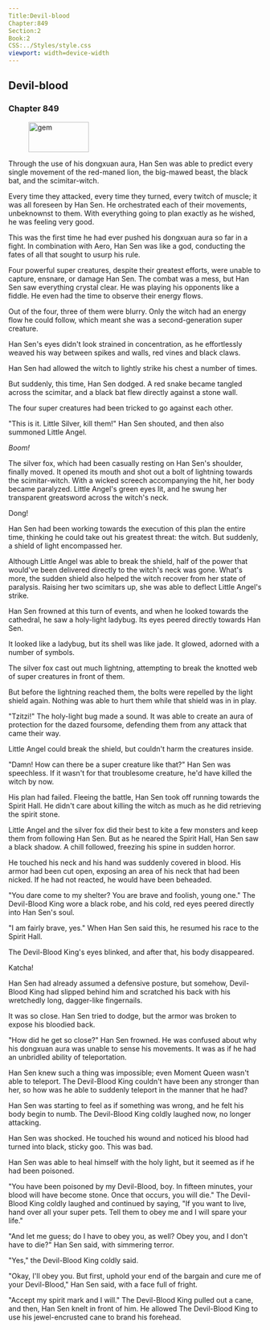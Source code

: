 ```yaml
---
Title:Devil-blood 
Chapter:849 
Section:2 
Book:2 
CSS:../Styles/style.css 
viewport: width=device-width
---
```

  
## Devil-blood
### Chapter 849
  
<figure>
	<img src="../Images/gem.gif" alt="gem" id="gem" width="120" height="60" />
</figure>
  

  
Through the use of his dongxuan aura, Han Sen was able to predict every single movement of the red-maned lion, the big-mawed beast, the black bat, and the scimitar-witch.

Every time they attacked, every time they turned, every twitch of muscle; it was all foreseen by Han Sen. He orchestrated each of their movements, unbeknownst to them. With everything going to plan exactly as he wished, he was feeling very good.

This was the first time he had ever pushed his dongxuan aura so far in a fight. In combination with Aero, Han Sen was like a god, conducting the fates of all that sought to usurp his rule.

Four powerful super creatures, despite their greatest efforts, were unable to capture, ensnare, or damage Han Sen. The combat was a mess, but Han Sen saw everything crystal clear. He was playing his opponents like a fiddle. He even had the time to observe their energy flows.

Out of the four, three of them were blurry. Only the witch had an energy flow he could follow, which meant she was a second-generation super creature.

Han Sen's eyes didn't look strained in concentration, as he effortlessly weaved his way between spikes and walls, red vines and black claws.

Han Sen had allowed the witch to lightly strike his chest a number of times.

But suddenly, this time, Han Sen dodged. A red snake became tangled across the scimitar, and a black bat flew directly against a stone wall.

The four super creatures had been tricked to go against each other.

"This is it. Little Silver, kill them!" Han Sen shouted, and then also summoned Little Angel.

*Boom!*

The silver fox, which had been casually resting on Han Sen's shoulder, finally moved. It opened its mouth and shot out a bolt of lightning towards the scimitar-witch. With a wicked screech accompanying the hit, her body became paralyzed. Little Angel's green eyes lit, and he swung her transparent greatsword across the witch's neck.

Dong!

Han Sen had been working towards the execution of this plan the entire time, thinking he could take out his greatest threat: the witch. But suddenly, a shield of light encompassed her.

Although Little Angel was able to break the shield, half of the power that would've been delivered directly to the witch's neck was gone. What's more, the sudden shield also helped the witch recover from her state of paralysis. Raising her two scimitars up, she was able to deflect Little Angel's strike.

Han Sen frowned at this turn of events, and when he looked towards the cathedral, he saw a holy-light ladybug. Its eyes peered directly towards Han Sen.

It looked like a ladybug, but its shell was like jade. It glowed, adorned with a number of symbols.

The silver fox cast out much lightning, attempting to break the knotted web of super creatures in front of them.

But before the lightning reached them, the bolts were repelled by the light shield again. Nothing was able to hurt them while that shield was in in play.

"Tzitzi!" The holy-light bug made a sound. It was able to create an aura of protection for the dazed foursome, defending them from any attack that came their way.

Little Angel could break the shield, but couldn't harm the creatures inside.

"Damn! How can there be a super creature like that?" Han Sen was speechless. If it wasn't for that troublesome creature, he'd have killed the witch by now.

His plan had failed. Fleeing the battle, Han Sen took off running towards the Spirit Hall. He didn't care about killing the witch as much as he did retrieving the spirit stone.

Little Angel and the silver fox did their best to kite a few monsters and keep them from following Han Sen. But as he neared the Spirit Hall, Han Sen saw a black shadow. A chill followed, freezing his spine in sudden horror.

He touched his neck and his hand was suddenly covered in blood. His armor had been cut open, exposing an area of his neck that had been nicked. If he had not reacted, he would have been beheaded.

"You dare come to my shelter? You are brave and foolish, young one." The Devil-Blood King wore a black robe, and his cold, red eyes peered directly into Han Sen's soul.

"I am fairly brave, yes." When Han Sen said this, he resumed his race to the Spirit Hall.

The Devil-Blood King's eyes blinked, and after that, his body disappeared.

Katcha!

Han Sen had already assumed a defensive posture, but somehow, Devil-Blood King had slipped behind him and scratched his back with his wretchedly long, dagger-like fingernails.

It was so close. Han Sen tried to dodge, but the armor was broken to expose his bloodied back.

"How did he get so close?" Han Sen frowned. He was confused about why his dongxuan aura was unable to sense his movements. It was as if he had an unbridled ability of teleportation.

Han Sen knew such a thing was impossible; even Moment Queen wasn't able to teleport. The Devil-Blood King couldn't have been any stronger than her, so how was he able to suddenly teleport in the manner that he had?

Han Sen was starting to feel as if something was wrong, and he felt his body begin to numb. The Devil-Blood King coldly laughed now, no longer attacking.

Han Sen was shocked. He touched his wound and noticed his blood had turned into black, sticky goo. This was bad.

Han Sen was able to heal himself with the holy light, but it seemed as if he had been poisoned.

"You have been poisoned by my Devil-Blood, boy. In fifteen minutes, your blood will have become stone. Once that occurs, you will die." The Devil-Blood King coldly laughed and continued by saying, "If you want to live, hand over all your super pets. Tell them to obey me and I will spare your life."

"And let me guess; do I have to obey you, as well? Obey you, and I don't have to die?" Han Sen said, with simmering terror.

"Yes," the Devil-Blood King coldly said.

"Okay, I'll obey you. But first, uphold your end of the bargain and cure me of your Devil-Blood," Han Sen said, with a face full of fright.

"Accept my spirit mark and I will." The Devil-Blood King pulled out a cane, and then, Han Sen knelt in front of him. He allowed The Devil-Blood King to use his jewel-encrusted cane to brand his forehead.